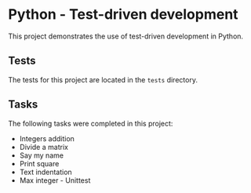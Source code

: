 # Python - Test-driven development

This project demonstrates the use of test-driven development in Python.

## Tests

The tests for this project are located in the `tests` directory.

## Tasks

The following tasks were completed in this project:

* Integers addition
* Divide a matrix
* Say my name
* Print square
* Text indentation
* Max integer - Unittest
